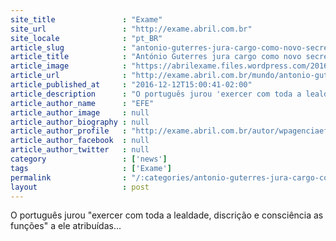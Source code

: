 ```yaml
---
site_title               : "Exame"
site_url                 : "http://exame.abril.com.br"
site_locale              : "pt_BR"
article_slug             : "antonio-guterres-jura-cargo-como-novo-secretario-geral-da-onu"
article_title            : "António Guterres jura cargo como novo secretário-geral da ONU"
article_image            : "https://abrilexame.files.wordpress.com/2016/12/2016-12-12t165527z_1840440650_rc1356cc4080_rtrmadp_3_un-guterres-e1481562015596.jpg?quality=70&strip=all&w=1024"
article_url              : "http://exame.abril.com.br/mundo/antonio-guterres-jura-cargo-como-novo-secretario-geral-da-onu/"
article_published_at     : "2016-12-12T15:00:41-02:00"
article_description      : "O português jurou 'exercer com toda a lealdade, discrição e consciência as funções' a ele atribuídas..."
article_author_name      : "EFE"
article_author_image     : null
article_author_biography : null
article_author_profile   : "http://exame.abril.com.br/autor/wpagenciaefe/"
article_author_facebook  : null
article_author_twitter   : null
category                 : ['news']
tags                     : ['Exame']
permalink                : "/:categories/antonio-guterres-jura-cargo-como-novo-secretario-geral-da-onu/"
layout                   : post
---
```


O português jurou "exercer com toda a lealdade, discrição e consciência as funções" a ele atribuídas...

